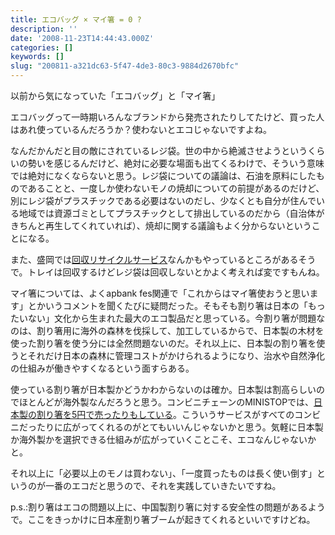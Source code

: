 ```yaml
---
title: エコバッグ × マイ箸 = 0 ?
description: ''
date: '2008-11-23T14:44:43.000Z'
categories: []
keywords: []
slug: "200811-a321dc63-5f47-4de3-80c3-9884d2670bfc"
---
```

以前から気になっていた「エコバッグ」と「マイ箸」

エコバッグって一時期いろんなブランドから発売されたりしてたけど、買った人はあれ使っているんだろうか？使わないとエコじゃないですよね。

なんだかんだと目の敵にされているレジ袋。世の中から絶滅させようというくらいの勢いを感じるんだけど、絶対に必要な場面も出てくるわけで、そういう意味では絶対になくならないと思う。レジ袋についての議論は、石油を原料にしたものであることと、一度しか使わないモノの焼却についての前提があるのだけど、別にレジ袋がプラスチックである必要はないのだし、少なくとも自分が住んでいる地域では資源ゴミとしてプラスチックとして排出しているのだから（自治体がきちんと再生してくれていれば）、焼却に関する議論もよく分からないということになる。

また、盛岡では[回収リサイクルサービス](http://www.iwate-np.co.jp/cgi-bin/topnews.cgi?20080825_8)なんかもやっているところがあるそうで。トレイは回収するけどレジ袋は回収しないとかよく考えれば変ですもんね。

マイ箸については、よくapbank fes関連で「これからはマイ箸使おうと思います」とかいうコメントを聞くたびに疑問だった。そもそも割り箸は日本の「もったいない」文化から生まれた最大のエコ製品だと思っている。今割り箸が問題なのは、割り箸用に海外の森林を伐採して、加工しているからで、日本製の木材を使った割り箸を使う分には全然問題ないのだ。それ以上に、日本製の割り箸を使うとそれだけ日本の森林に管理コストがかけられるようになり、治水や自然浄化の仕組みが働きやすくなるという面すらある。

使っている割り箸が日本製かどうかわからないのは確か。日本製は割高らしいのでほとんどが海外製なんだろうと思う。コンビニチェーンのMINISTOPでは、[日本製の割り箸を5円で売ったりもしている](http://www.ministop.co.jp/ministopfan/kidzukai/index.html)。こういうサービスがすべてのコンビニだったりに広がってくれるのがとてもいいんじゃないかと思う。気軽に日本製か海外製かを選択できる仕組みが広がっていくことこそ、エコなんじゃないかと。

それ以上に「必要以上のモノは買わない」、「一度買ったものは長く使い倒す」というのが一番のエコだと思うので、それを実践していきたいですね。

p.s.:割り箸はエコの問題以上に、中国製割り箸に対する安全性の問題があるようで。ここをきっかけに日本産割り箸ブームが起きてくれるといいですけどね。